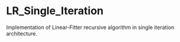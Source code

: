 # LR_Single_Iteration

Implementation of Linear-Fitter recursive algorithm in single iteration architecture.